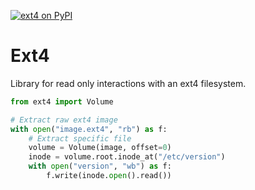 [![ext4 on PyPI](https://img.shields.io/pypi/v/ext4)](https://pypi.org/project/ext4)

# Ext4
Library for read only interactions with an ext4 filesystem.

```python
from ext4 import Volume

# Extract raw ext4 image
with open("image.ext4", "rb") as f:
    # Extract specific file
    volume = Volume(image, offset=0)
    inode = volume.root.inode_at("/etc/version")
    with open("version", "wb") as f:
        f.write(inode.open().read())
```
